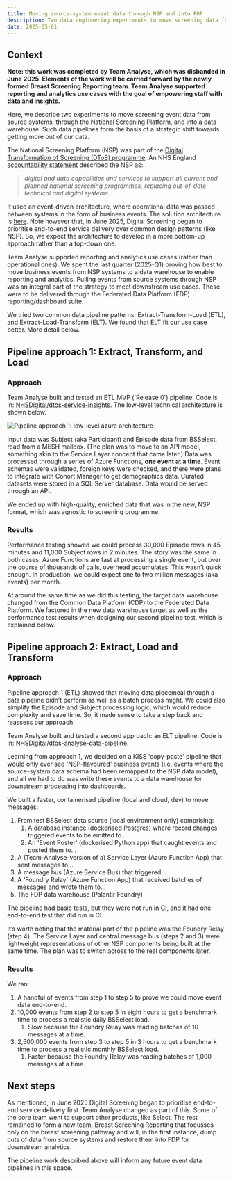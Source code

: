 ```yaml
---
title: Moving source-system event data through NSP and into FDP
description: Two data engineering experiments to move screening data from source systems into the Federated Data Platform.
date: 2025-05-01
---
```


## Context

**Note: this work was completed by Team Analyse, which was disbanded in June 2025. Elements of the work will be carried forward by the newly formed Breast Screening Reporting team. Team Analyse supported reporting and analytics use cases with the goal of empowering staff with data and insights.**

Here, we describe two experiments to move screening event data from source systems, through the National Screening Platform, and into a data warehouse. Such data pipelines form the basis of a strategic shift towards getting more out of our data.

The National Screening Platform (NSP) was part of the [Digital Transformation of Screening (DToS) programme](https://transform.england.nhs.uk/key-tools-and-info/digital-screening/).
An NHS England [accountability statement](https://assets.publishing.service.gov.uk/media/678f876da91b5e12ffef84c8/NHSE-annual-accountability-statement-public-health-functions-2022-to-2023.pdf) described the NSP as:

> *digital and data capabilities and services to support all current and planned national screening programmes, replacing out-of-date technical and digital systems.*

It used an event-driven architecture, where operational data was passed between systems in the form of business events.
The solution architecture is [here](https://nhsdigital.github.io/dtos-solution-architecture/structurizr/site/master/). Note however that, in June 2025, Digital Screening began to prioritise end-to-end service delivery over common design patterns (like NSP). So, we expect the architecture to develop in a more bottom-up approach rather than a top-down one.

Team Analyse supported reporting and analytics use cases (rather than operational ones). We spent the last quarter (2025-Q1) proving how best to move business  events from NSP systems to a data warehouse to enable reporting and analytics. Pulling events from source systems through NSP was an integral part of the strategy to meet downstream use cases. These were to be delivered through the Federated Data Platform (FDP) reporting/dashboard suite.

We tried two common data pipeline patterns: Extract-Transform-Load (ETL), and Extract-Load-Transform (ELT). We found that ELT fit our use case better. More detail below.

## Pipeline approach 1: Extract, Transform, and Load

### Approach

Team Analyse built and tested an ETL MVP ('Release 0') pipeline. Code is in: [NHSDigital/dtos-service-insights](https://github.com/NHSDigital/dtos-service-insights). The low-level technical architecture is shown below.

![Pipeline approach 1: low-level azure architecture](team-analyse-low-level-azure-architecture.png)

Input data was Subject (aka Participant) and Episode data from BSSelect, read from a MESH mailbox. (The plan was to move to an API model, something akin to the Service Layer concept that came later.) Data was processed through a series of Azure Functions, **one event at a time**. Event schemas were validated, foreign keys were checked, and there were plans to integrate with Cohort Manager to get demographics data. Curated datasets were stored in a SQL Server database. Data would be served through an API.

We ended up with high-quality, enriched data that was in the new, NSP format, which was agnostic to screening programme.

### Results

Performance testing showed we could process 30,000 Episode rows in 45 minutes and 11,000 Subject rows in 2 minutes. The story was the same in both cases: Azure Functions are fast at processing a single event, but over the course of thousands of calls, overhead accumulates. This wasn’t quick enough. In production, we could expect one to two million messages (aka events) per month.

At around the same time as we did this testing, the target data warehouse changed from the Common Data Platform (CDP) to the Federated Data Platform. We factored in the new data warehouse target as well as the performance test results when designing our second pipeline test, which is explained below.

## Pipeline approach 2: Extract, Load and Transform

### Approach

Pipeline approach 1 (ETL) showed that moving data piecemeal through a data pipeline didn’t perform as well as a batch process might. We could also simplify the Episode and Subject processing logic, which would reduce complexity and save time. So, it made sense to take a step back and reassess our approach.

Team Analyse built and tested a second approach: an ELT pipeline. Code is in: [NHSDigital/dtos-analyse-data-pipeline](https://github.com/NHSDigital/dtos-analyse-data-pipeline).

Learning from approach 1, we decided on a KISS 'copy-paste' pipeline that would only ever see 'NSP-flavoured' business events (i.e. events where the source-system data schema had been remapped to the NSP data model), and all we had to do was write these events to a data warehouse for downstream processing into dashboards.

We built a faster, containerised pipeline (local and cloud, dev) to move messages:
1. From test BSSelect data source (local environment only) comprising:
   1. A database instance (dockerised Postgres) where record changes triggered events to be emitted to...
   2. An 'Event Poster' (dockerised Python app) that caught events and posted them to...
2. A (Team-Analyse-version of a) Service Layer (Azure Function App) that sent messages to...
3. A message bus (Azure Service Bus) that triggered...
4. A 'Foundry Relay' (Azure Function App) that received batches of messages and wrote them to...
5. The FDP data warehouse (Palantir Foundry)

The pipeline had basic tests, but they were not run in CI, and it had one end-to-end test that did run in CI.

It’s worth noting that the material part of the pipeline was the Foundry Relay (step 4). The Service Layer and central message bus (steps 2 and 3) were lightweight representations of other NSP components being built at the same time. The plan was to switch across to the real components later.

### Results

We ran:

1. A handful of events from step 1 to step 5 to prove we could move event data end-to-end.
2. 10,000 events from step 2 to step 5 in eight hours to get a benchmark time to process a realistic daily BSSelect load.
   1. Slow because the Foundry Relay was reading batches of 10 messages at a time.
3. 2,500,000 events from step 3 to step 5 in 3 hours to get a benchmark time to process a realistic monthly BSSelect load.
   1. Faster because the Foundry Relay was reading batches of 1,000 messages at a time.

## Next steps

As mentioned, in June 2025 Digital Screening began to prioritise end-to-end service delivery first. Team Analyse changed as part of this. Some of the core team went to support other products, like Select. The rest remained to form a new team, Breast Screening Reporting that focusses only on the breast screening pathway and will, in the first instance, dump cuts of data from source systems and restore them into FDP for downstream analytics.

The pipeline work described above will inform any future event data pipelines in this space.

